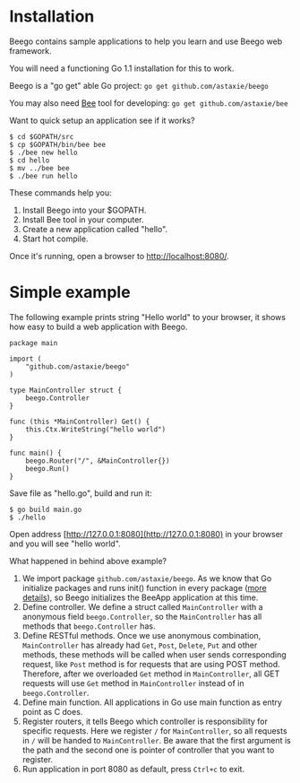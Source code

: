 # Installation

Beego contains sample applications to help you learn and use Beego web framework.

You will need a functioning Go 1.1 installation for this to work.

Beego is a "go get" able Go project: `go get github.com/astaxie/beego`

You may also need [Bee](/docs/Reference_BeeTool) tool for developing: `go get github.com/astaxie/bee`

Want to quick setup an application see if it works?

	$ cd $GOPATH/src
	$ cp $GOPATH/bin/bee bee
	$ ./bee new hello
	$ cd hello
	$ mv ../bee bee
	$ ./bee run hello

These commands help you:

1. Install Beego into your $GOPATH.
2. Install Bee tool in your computer.
3. Create a new application called "hello".
4. Start hot compile.

Once it's running, open a browser to [http://localhost:8080/](http://localhost:8080/).

# Simple example

The following example prints string "Hello world" to your browser, it shows how easy to build a web application with Beego.

	package main
	
	import (
		"github.com/astaxie/beego"
	)
	
	type MainController struct {
		beego.Controller
	}
	
	func (this *MainController) Get() {
		this.Ctx.WriteString("hello world")
	}
	
	func main() {
		beego.Router("/", &MainController{})
		beego.Run()
	}

Save file as "hello.go", build and run it:

	$ go build main.go
	$ ./hello

Open address [http://127.0.0.1:8080](http://127.0.0.1:8080) in your browser and you will see "hello world".

What happened in behind above example?

1. We import package `github.com/astaxie/beego`. As we know that Go initialize packages and runs init() function in every package ([more details](https://github.com/Unknwon/build-web-application-with-golang_EN/blob/master/eBook/02.3.md#main-function-and-init-function)), so Beego initializes the BeeApp application at this time.
2. Define controller. We define a struct called `MainController` with a anonymous field `beego.Controller`, so the `MainController` has all methods that `beego.Controller` has.
3. Define RESTful methods. Once we use anonymous combination, `MainController` has already had `Get`, `Post`, `Delete`, `Put` and other methods, these methods will be called when user sends corresponding request, like `Post` method is for requests that are using POST method. Therefore, after we overloaded `Get` method in `MainController`, all GET requests will use `Get` method in `MainController` instead of in `beego.Controller`.
4. Define main function. All applications in Go use main function as entry point as C does.
5. Register routers, it tells Beego which controller is responsibility for specific requests. Here we register `/` for `MainController`, so all requests in `/` will be handed to `MainController`. Be aware that the first argument is the path and the second one is pointer of controller that you want to register.
6. Run application in port 8080 as default, press `Ctrl+c` to exit.